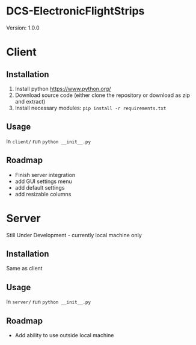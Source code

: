 # DCS-ElectronicFlightStrips
Version: 1.0.0

# Client

## Installation

1. Install python https://www.python.org/
2. Download source code (either clone the repository or download as zip and extract)
3. Install necessary modules:
    ```pip install -r requirements.txt```

## Usage

In `client/` run `python __init__.py`

## Roadmap

- Finish server integration
- add GUI settings menu
- add default settings
- add resizable columns

# Server

Still Under Development - currently local machine only

## Installation

Same as client

## Usage

In `server/` run `python __init__.py`

## Roadmap

- Add ability to use outside local machine
